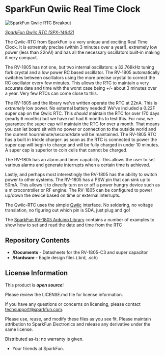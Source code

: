 SparkFun Qwiic Real Time Clock
========================================

![SparkFun Qwiic RTC Breakout](https://cdn.sparkfun.com//assets/parts/1/2/8/2/5/14642-Qwiic_RTC_-_RV-1805-05.jpg)

[*SparkFun Qwiic RTC (SPX-14642)*](https://www.sparkfun.com/products/14642)

The Qwiic-RTC from SparkFun is a very unique and exciting Real Time Clock. It is extremely precise (within 3 minutes over a year!), extremely low power (less than 22nA!) and has all the necessary oscillators built-in making it very compact.

The RV-1805 has not one, but two internal oscillators: a 32.768kHz tuning fork crystal and a low power RC based oscillator. The RV-1805 automatically switches between oscillators using the more precise crystal to correct the RC oscillator every few minutes. This allows the RTC to maintain a very accurate date and time with the worst case being +/- about 3 minutes over a year. Very few RTCs can come close to this.

The RV-1805 and the library we've written operate the RTC at 22nA. This is *extremely* low power. No external battery needed! We've included a 0.22F super cap on the Qwiic RTC. This *should* maintain the RTC for over 170 days (nearly 6 months) but we have not had 6 months to test this. For now, we guarantee the super cap will maintain the RTC for over a month. That means you can let board sit with no power or connection to the outside world and the current hour/minute/second/date will be maintained. The RV-1805 RTC has a built in trickle charger: as soon as the RTC is connected to power the super cap will begin to charge and will be fully charged in under 10 minutes. A super cap is superior to coin cells that cannot be charged.

The RV-1805 has an alarm and timer capability. This allows the user to set various alarms and generate interrupts when a certain time is achieved.

Lastly, and perhaps most interestingly the RV-1805 has the ability to switch power to other systems. The RV-1805 has a PSW pin that can sink up to 50mA. This allows it to *directly* turn on or off a power hungry device such as a microcontroller or RF engine. The RV-1805 can be configured to power up/down the device based on time or external interrupts.

The Qwiic-RTC uses the simple [Qwiic](https://www.sparkfun.com/qwiic) interface. No soldering, no voltage translation, no figuring out which pin is SDA, just plug and go!

The [SparkFun RV-1805 Arduino Library](https://github.com/sparkfun/SparkFun_RV-1805_Arduino_Library) contains a number of examples to show how to set and read the date and time from the RTC

Repository Contents
-------------------

* **/Documents** - Datasheets for the RV-1805-C3 and super capacitor
* **/Hardware** - Eagle design files (.brd, .sch)

License Information
-------------------

This product is _**open source**_! 

Please review the LICENSE.md file for license information. 

If you have any questions or concerns on licensing, please contact techsupport@sparkfun.com.

Please use, reuse, and modify these files as you see fit. Please maintain attribution to SparkFun Electronics and release any derivative under the same license.

Distributed as-is; no warranty is given.

- Your friends at SparkFun.